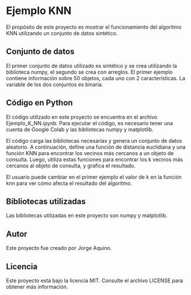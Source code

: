 # Ejemplo KNN
El propósito de este proyecto es mostrar el funcionamiento del algoritmo KNN utilizando un conjunto de datos sintético.

## Conjunto de datos
El primer conjunto de datos utilizado es sintético y se crea utilizando la biblioteca numpy, el segundo se crea con arreglos. El primer ejemplo contiene información sobre 50 objetos, cada uno con 2 características. La variable de los dos conjuntos es binaria.

## Código en Python
El código utilizado en este proyecto se encuentra en el archivo Ejemplo_K_NN.ipynb. Para ejecutar el código, es necesario tener una cuenta de Google Colab y las bibliotecas numpy y matplotlib. 

El código carga las bibliotecas necesarias y genera un conjunto de datos aleatorio. A continuación, define una función de distancia euclidiana y una función KNN para encontrar los vecinos más cercanos a un objeto de consulta. Luego, utiliza estas funciones para encontrar los k vecinos más cercanos al objeto de consulta, y grafica el resultado.

El usuario puede cambiar en el primer ejemplo el valor de k en la función knn para ver cómo afecta el resultado del algoritmo.

## Bibliotecas utilizadas
Las bibliotecas utilizadas en este proyecto son numpy y matplotlib.

## Autor
Este proyecto fue creado por Jorge Aquino.

## Licencia
Este proyecto está bajo la licencia MIT. Consulte el archivo LICENSE para obtener más información.
